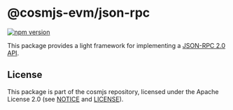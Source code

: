 # @cosmjs-evm/json-rpc

[![npm version](https://img.shields.io/npm/v/@cosmjs-evm/json-rpc.svg)](https://www.npmjs.com/package/@cosmjs-evm/json-rpc)

This package provides a light framework for implementing a
[JSON-RPC 2.0 API](https://www.jsonrpc.org/specification).

## License

This package is part of the cosmjs repository, licensed under the Apache License
2.0 (see [NOTICE](https://github.com/cosmos/cosmjs/blob/main/NOTICE) and
[LICENSE](https://github.com/cosmos/cosmjs/blob/main/LICENSE)).
